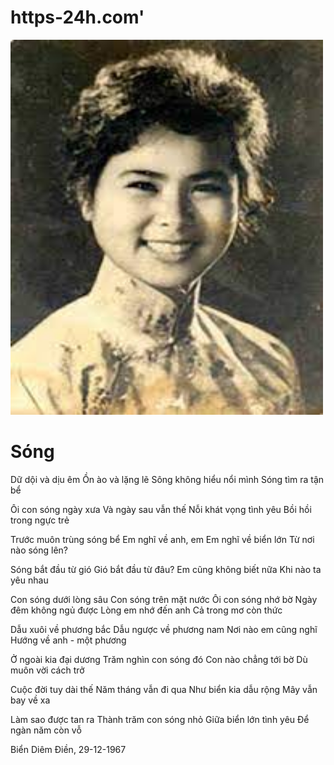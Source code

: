 # https-24h.com'
<!DOCTYPE html>
<html>
<head>
<title>https-24h.com</title>
</head>
<body>
<img src="xq.jpg" alt="XUAN QUYNH" width="500" height="600">
<h1>Sóng</h1>
<p>
Dữ dội và dịu êm
Ồn ào và lặng lẽ
Sông không hiểu nổi mình
Sóng tìm ra tận bể

Ôi con sóng ngày xưa
Và ngày sau vẫn thế
Nỗi khát vọng tình yêu
Bồi hồi trong ngực trẻ

Trước muôn trùng sóng bể
Em nghĩ về anh, em
Em nghĩ về biển lớn
Từ nơi nào sóng lên?

Sóng bắt đầu từ gió
Gió bắt đầu từ đâu?
Em cũng không biết nữa
Khi nào ta yêu nhau

Con sóng dưới lòng sâu
Con sóng trên mặt nước
Ôi con sóng nhớ bờ
Ngày đêm không ngủ được
Lòng em nhớ đến anh
Cả trong mơ còn thức

Dẫu xuôi về phương bắc
Dẫu ngược về phương nam
Nơi nào em cũng nghĩ
Hướng về anh - một phương

Ở ngoài kia đại dương
Trăm nghìn con sóng đó
Con nào chẳng tới bờ
Dù muôn vời cách trở

Cuộc đời tuy dài thế
Năm tháng vẫn đi qua
Như biển kia dẫu rộng
Mây vẫn bay về xa

Làm sao được tan ra
Thành trăm con sóng nhỏ
Giữa biển lớn tình yêu
Để ngàn năm còn vỗ


Biển Diêm Điền, 29-12-1967</p>
</body>
</html>
